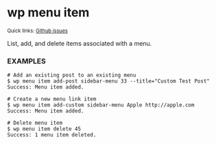 # wp menu item

<small>Quick links: <a href="https://github.com/issues?q=is%3Aopen+label%3Acommand%3Amenu-item+sort%3Aupdated-desc+org%3Awp-cli">Github issues</a></small>

List, add, and delete items associated with a menu.

### EXAMPLES

    # Add an existing post to an existing menu
    $ wp menu item add-post sidebar-menu 33 --title="Custom Test Post"
    Success: Menu item added.

    # Create a new menu link item
    $ wp menu item add-custom sidebar-menu Apple http://apple.com
    Success: Menu item added.

    # Delete menu item
    $ wp menu item delete 45
    Success: 1 menu item deleted.




